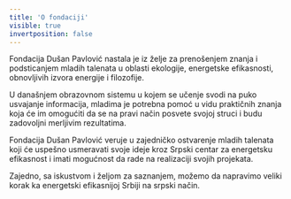 ```yaml
---
title: 'O fondaciji'
visible: true
invertposition: false
---
```

Fondacija Dušan Pavlović nastala je iz želje za prenošenjem znanja i podsticanjem mladih talenata u oblasti ekologije, energetske efikasnosti, obnovljivih izvora energije i filozofije. 

U današnjem obrazovnom sistemu u kojem se učenje svodi na puko usvajanje informacija, mladima je potrebna pomoć u vidu praktičnih znanja koja će im omogućiti da se na pravi način posvete svojoj struci i budu zadovoljni merljivim rezultatima.

Fondacija Dušan Pavlović veruje u zajedničko ostvarenje mladih talenata koji će uspešno usmeravati svoje ideje kroz Srpski centar za energetsku efikasnost i imati mogućnost da rade na realizaciji svojih projekata. 

Zajedno, sa iskustvom i željom za saznanjem, možemo da napravimo veliki korak ka energetski efikasnijoj Srbiji na srpski način. 